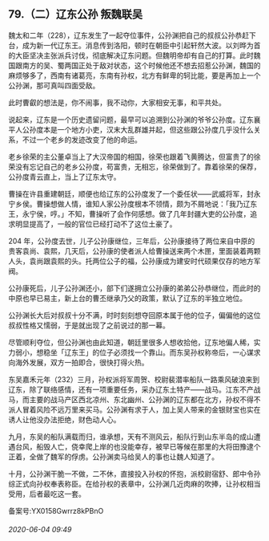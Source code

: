 ## 79.（二）辽东公孙 叛魏联吴
魏太和二年（228），辽东发生了一起夺位事件，公孙渊把自己的叔叔公孙恭赶下台，成为新一代辽东王。消息传到洛阳，顿时在朝臣中引起轩然大波。以刘晔为首的大臣坚决主张派兵讨伐，彻底解决辽东问题。但魏明帝却有自己的打算。此时魏国跟南方的吴、蜀两国正处于敌对状态，这个时候他还不想去招惹公孙渊，魏国的麻烦够多了，西南有诸葛亮，东南有孙权，北方有鲜卑的轲比能，要是再加上一个公孙渊，那可真叫四面受敌。



此时曹叡的想法是，你不闹事，我不动你，大家相安无事，和平共处。



说起来，辽东是一个历史遗留问题，最早可以追溯到公孙渊的爷爷公孙度。辽东襄平人公孙度本是一个地方小吏，汉末大乱群雄并起，但这些跟公孙度几乎没什么关系，不过一个老乡的发迹改变了他的命运。



老乡徐荣的主公董卓当上了大汉帝国的相国，徐荣也跟着飞黄腾达，但富贵了的徐荣没有忘记自己的老乡公孙度，苟富贵，无相忘，徐荣做到了。靠着徐荣的保荐，公孙度青云直上，当上了辽东太守。



曹操在许县重建朝廷，顺便也给辽东的公孙度发了一个委任状——武威将军，封永宁乡侯。曹操想做人情，谁知人家公孙度根本不领情，颇为不屑地说：「我乃辽东王，永宁侯，哼。」不知，曹操听了会作何感想。做了几年封疆大吏的公孙度，追求明显提高了，一般的官位已经打动不了这位土豪了。



204 年，公孙度去世，儿子公孙康继位，三年后，公孙康接待了两位来自中原的贵客袁尚、袁熙，几天后，公孙康的使者派人给曹操送来两个木匣，里面装着两颗人头，袁尚跟袁熙的头。托两位公子的福，公孙康成为建安时代硕果仅存的地方军阀。



公孙康死后，儿子公孙渊还小，部下们遂拥立公孙康的弟弟公孙恭继位，而此时的中原也早已易主，新上台的曹丕继承乃父的政策，默认了辽东的半独立地位。



公孙渊长大后对叔叔十分不满，时时刻刻想夺回原本属于他的位子，偏偏他的这位叔叔性格又懦弱，于是就出现了之前说过的那一幕。



尽管顺利夺位，但公孙渊也由此知道，朝廷里很多人想收拾他，辽东地偏人稀，实力弱小，想稳坐「辽东王」的位子必须找一个靠山。而东吴孙权称帝后，一心谋求向海外发展，双方一拍即合，很快打得火热。



东吴嘉禾元年（232）三月，孙权派将军周贺、校尉裴潜率船队一路乘风破浪来到辽东，除了联络感情，还有一项重要任务，采办辽东土特产——战马。江东不产战马，而主要的战马产区西北凉州、东北幽州、公孙渊的辽东都在北方，孙权不得不派人冒着风险不远万里来买马。公孙渊有求于人，加上吴人带来的金银财宝也实在诱人让他没办法拒绝，财色动人心。



九月，东吴的船队满载而归，谁承想，天有不测风云，船队行到山东半岛的成山遭遇台风，船毁人亡，侥幸爬上岸的也没能幸存，被早已等候在那里的大将田豫逮个正着，全做了魏军的俘虏。公孙渊卖马给吴人的事也让魏人知道了。



十月，公孙渊干脆一不做，二不休，直接投入孙权的怀抱，派校尉宿舒、郎中令孙综正式向孙权奉表称臣。在给孙权的表章中，公孙渊几近肉麻的吹捧，让孙权相当受用，后者最吃这一套。



备案号:YX0158Gwrrz8kPBnO


###### 2020-06-04 09:49
